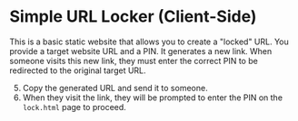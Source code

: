 # Simple URL Locker (Client-Side)

This is a basic static website that allows you to create a "locked" URL. You provide a target website URL and a PIN. It generates a new link. When someone visits this new link, they must enter the correct PIN to be redirected to the original target URL.

5.  Copy the generated URL and send it to someone.
6.  When they visit the link, they will be prompted to enter the PIN on the `lock.html` page to proceed.
